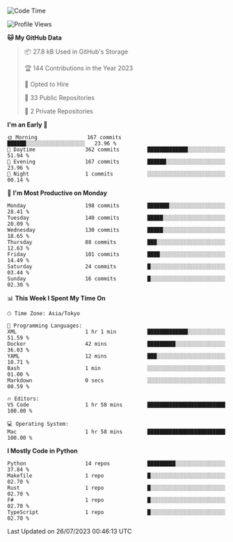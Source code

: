 <!--START_SECTION:waka-->
![Code Time](http://img.shields.io/badge/Code%20Time-695%20hrs%2030%20mins-blue)

![Profile Views](http://img.shields.io/badge/Profile%20Views-0-blue)

**🐱 My GitHub Data** 

> 📦 27.8 kB Used in GitHub's Storage 
 > 
> 🏆 144 Contributions in the Year 2023
 > 
> 💼 Opted to Hire
 > 
> 📜 33 Public Repositories 
 > 
> 🔑 2 Private Repositories 
 > 
**I'm an Early 🐤** 

```text
🌞 Morning                167 commits         ██████░░░░░░░░░░░░░░░░░░░   23.96 % 
🌆 Daytime                362 commits         █████████████░░░░░░░░░░░░   51.94 % 
🌃 Evening                167 commits         ██████░░░░░░░░░░░░░░░░░░░   23.96 % 
🌙 Night                  1 commits           ░░░░░░░░░░░░░░░░░░░░░░░░░   00.14 % 
```
📅 **I'm Most Productive on Monday** 

```text
Monday                   198 commits         ███████░░░░░░░░░░░░░░░░░░   28.41 % 
Tuesday                  140 commits         █████░░░░░░░░░░░░░░░░░░░░   20.09 % 
Wednesday                130 commits         █████░░░░░░░░░░░░░░░░░░░░   18.65 % 
Thursday                 88 commits          ███░░░░░░░░░░░░░░░░░░░░░░   12.63 % 
Friday                   101 commits         ████░░░░░░░░░░░░░░░░░░░░░   14.49 % 
Saturday                 24 commits          █░░░░░░░░░░░░░░░░░░░░░░░░   03.44 % 
Sunday                   16 commits          █░░░░░░░░░░░░░░░░░░░░░░░░   02.30 % 
```


📊 **This Week I Spent My Time On** 

```text
🕑︎ Time Zone: Asia/Tokyo

💬 Programming Languages: 
XML                      1 hr 1 min          █████████████░░░░░░░░░░░░   51.59 % 
Docker                   42 mins             █████████░░░░░░░░░░░░░░░░   36.03 % 
YAML                     12 mins             ███░░░░░░░░░░░░░░░░░░░░░░   10.71 % 
Bash                     1 min               ░░░░░░░░░░░░░░░░░░░░░░░░░   01.00 % 
Markdown                 0 secs              ░░░░░░░░░░░░░░░░░░░░░░░░░   00.59 % 

🔥 Editors: 
VS Code                  1 hr 58 mins        █████████████████████████   100.00 % 

💻 Operating System: 
Mac                      1 hr 58 mins        █████████████████████████   100.00 % 
```

**I Mostly Code in Python** 

```text
Python                   14 repos            █████████░░░░░░░░░░░░░░░░   37.84 % 
Makefile                 1 repo              █░░░░░░░░░░░░░░░░░░░░░░░░   02.70 % 
Rust                     1 repo              █░░░░░░░░░░░░░░░░░░░░░░░░   02.70 % 
F#                       1 repo              █░░░░░░░░░░░░░░░░░░░░░░░░   02.70 % 
TypeScript               1 repo              █░░░░░░░░░░░░░░░░░░░░░░░░   02.70 % 
```




 Last Updated on 26/07/2023 00:46:13 UTC
<!--END_SECTION:waka-->
